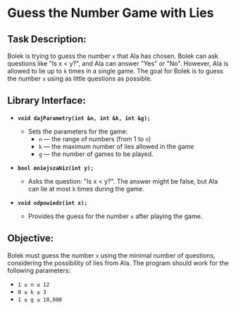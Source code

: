 # Guess the Number Game with Lies

## Task Description:
Bolek is trying to guess the number `x` that Ala has chosen. Bolek can ask questions like "Is x < y?", and Ala can answer "Yes" or "No". However, Ala is allowed to lie up to `k` times in a single game. The goal for Bolek is to guess the number `x` using as little questions as possible.

## Library Interface:
- **`void dajParametry(int &n, int &k, int &g);`**
  - Sets the parameters for the game:
    - `n` — the range of numbers (from 1 to `n`)
    - `k` — the maximum number of lies allowed in the game
    - `g` — the number of games to be played.

- **`bool mniejszaNiz(int y);`**
  - Asks the question: "Is x < y?". The answer might be false, but Ala can lie at most `k` times during the game.

- **`void odpowiedz(int x);`**
  - Provides the guess for the number `x` after playing the game.

## Objective:
Bolek must guess the number `x` using the minimal number of questions, considering the possibility of lies from Ala. The program should work for the following parameters:
- `1 ≤ n ≤ 12`
- `0 ≤ k ≤ 3`
- `1 ≤ g ≤ 10,000`
